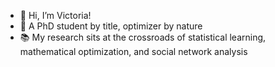 - 👋 Hi, I’m Victoria!
- 🌱 A PhD student by title, optimizer by nature 
- 📚 My research sits at the crossroads of statistical learning, mathematical optimization, and social network analysis

<!---
zshi719/zshi719 is a ✨ special ✨ repository because its `README.md` (this file) appears on your GitHub profile.
You can click the Preview link to take a look at your changes.
--->
